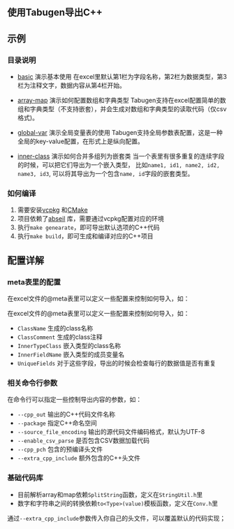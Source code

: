## 使用Tabugen导出C++


## 示例

### 目录说明

* [basic](basic) 演示基本使用
    在excel里默认第1栏为字段名称，第2栏为数据类型，第3栏为注释文字，数据内容从第4栏开始。

* [array-map](array-map) 演示如何配置数组和字典类型
    Tabugen支持在excel配置简单的数组和字典类型（不支持嵌套），并会生成对数组和字典类型的读取代码（仅csv格式)。

* [global-var](global-var) 演示全局变量表的使用
    Tabugen支持全局参数表配置，这是一种全局的key-value配置，在形式上是纵向配置。

* [inner-class](inner-class) 演示如何合并多组列为嵌套类
    当一个表里有很多重复的连续字段的时候，可以把它们导出为一个嵌入类型，
    比如`name1, id1, name2, id2, name3, id3`, 可以将其导出为一个包含`name, id`字段的嵌套类型。


### 如何编译

1. 需要安装[vcpkg](https://github.com/microsoft/vcpkg) 和[CMake](https://cmake.org/download)
2. 项目依赖了[abseil](https://github.com/abseil/abseil-cpp) 库，需要通过vcpkg配置对应的环境
3. 执行`make genearate`，即可导出默认选项的C++代码
4. 执行`make build`，即可生成和编译对应的C++项目


## 配置详解


### meta表里的配置

在excel文件的@meta表里可以定义一些配置来控制如何导入，如：

在excel文件的@meta表里可以定义一些配置来控制如何导入，如：

* `ClassName`  生成的class名称
* `ClassComment`   生成的class注释
* `InnerTypeClass` 嵌入类型的class名称
* `InnerFieldName` 嵌入类型的成员变量名
* `UniqueFields` 对于这些字段，导出的时候会检查每行的数据值是否有重复


### 相关命令行参数

在命令行可以指定一些控制导出内容的参数，如：

* `--cpp_out` 输出的C++代码文件名称
* `--package` 指定C++命名空间
* `--source_file_encoding` 输出的源代码文件编码格式，默认为UTF-8
* `--enable_csv_parse` 是否包含CSV数据加载代码
* `--cpp_pch` 包含的预编译头文件
* `--extra_cpp_include` 额外包含的C++头文件

### 基础代码库

* 目前解析array和map依赖`SplitString`函数，定义在`StringUtil.h`里
* 数字和字符串之间的转换依赖`to<Type>(value)`模板函数，定义在`Conv.h`里

通过`--extra_cpp_include`参数传入你自己的头文件，可以覆盖默认的代码实现；


